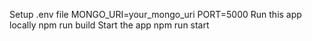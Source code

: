 Setup .env file
MONGO_URI=your_mongo_uri
PORT=5000
Run this app locally
npm run build
Start the app
npm run start